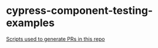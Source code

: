 # cypress-component-testing-examples

[Scripts used to generate PRs in this repo](https://github.com/cypress-io/cypress-component-testing-examples/tree/scripts)
